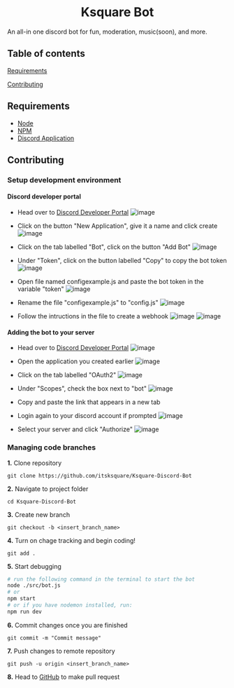 <h1 align="center">Ksquare Bot</h1>

An all-in one discord bot for fun, moderation, music(soon), and more.

## Table of contents

[Requirements](#requirements)

[Contributing](#contributing)


## Requirements

- [Node](https://nodejs.org/en/)
- [NPM](https://www.npmjs.com/)
- [Discord Application](https://discord.com/developers/applications)


## Contributing

### Setup development environment

#### Discord developer portal

- Head over to [Discord Developer Portal](https://discord.com/developers/applications)
![image](https://user-images.githubusercontent.com/66553902/135720513-624616d8-0687-4fd9-999c-a13d80335c0e.png)


- Click on the button "New Application", give it a name and click create
![image](https://user-images.githubusercontent.com/66553902/135720672-5f806a66-154e-4940-bc92-f8798dda2631.png)


- Click on the tab labelled "Bot", click on the button "Add Bot"
![image](https://user-images.githubusercontent.com/66553902/135720975-361dc2e5-0cd3-4dd0-85ab-dd54a8262889.png)


- Under "Token", click on the button labelled "Copy" to copy the bot token
![image](https://user-images.githubusercontent.com/66553902/135720998-6f919dd0-2cef-49fc-94ba-e8db76403c47.png)

- Open file named configexample.js and paste the bot token in the variable "token"
![image](https://user-images.githubusercontent.com/66553902/135721301-d8097ab7-2f10-42ea-8dec-16528a7b6894.png)

- Rename the file "configexample.js" to "config.js"
![image](https://user-images.githubusercontent.com/66553902/135721398-891e1093-015b-4eeb-b05d-3571aca157ac.png)

- Follow the intructions in the file to create a webhook
![image](https://user-images.githubusercontent.com/66553902/135721635-cc4cc395-4653-45f6-b4bf-f5bc3e868471.png)
![image](https://user-images.githubusercontent.com/66553902/135722789-305411d1-6c4e-4a77-8038-03799199f3f6.png)



#### Adding the bot to your server

- Head over to [Discord Developer Portal](https://discord.com/developers/applications)
![image](https://user-images.githubusercontent.com/66553902/135721923-ae22cf6e-317a-4f06-921e-65b382b6ca98.png)

- Open the application you created earlier
![image](https://user-images.githubusercontent.com/66553902/135721958-85336829-6bf4-4da6-ba14-1acefb30ecb8.png)

- Click on the tab labelled "OAuth2"
![image](https://user-images.githubusercontent.com/66553902/135721979-2531748e-ab45-4725-90fc-ca5c922a8f17.png)

- Under "Scopes", check the box next to "bot"
![image](https://user-images.githubusercontent.com/66553902/135722006-c2f14d3c-88aa-4335-93cb-a227120ee453.png)

- Copy and paste the link that appears in a new tab
- Login again to your discord account if prompted
![image](https://user-images.githubusercontent.com/66553902/135722137-ac8eb1f2-e5bc-40cb-8bf8-c8db20c56f6a.png)

- Select your server and click "Authorize"
![image](https://user-images.githubusercontent.com/66553902/135722219-3db5e01c-e707-47e4-9f15-15bba408788d.png)


### Managing code branches

**1.** Clone repository

```
git clone https://github.com/itsksquare/Ksquare-Discord-Bot
```

**2.** Navigate to project folder

```
cd Ksquare-Discord-Bot
```

**3.** Create new branch

```
git checkout -b <insert_branch_name>
```

**4.** Turn on chage tracking and begin coding!

```
git add .
```

**5.** Start debugging

```bash
# run the following command in the terminal to start the bot
node ./src/bot.js
# or
npm start
# or if you have nodemon installed, run:
npm run dev
```

**6.** Commit changes once you are finished

```
git commit -m "Commit message"
```

**7.** Push changes to remote repository

```
git push -u origin <insert_branch_name>
```

**8.** Head to [GitHub](https://github.com/itsksquare/Ksquare-Discord-Bot/pulls) to make pull request
